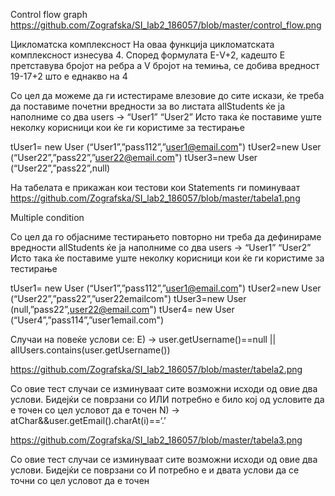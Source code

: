 Control flow graph
https://github.com/Zografska/SI_lab2_186057/blob/master/control_flow.png


Цикломатска комплексност
На оваа функција цикломатската комплексност изнесува 4. Според формулата Е-V+2, кадешто Е претставува бројот на ребра а V бројот на темиња, се добива вредност 19-17+2 што е еднакво на 4


Со цел да можеме да ги истестираме влезовие до сите искази, ќе треба да поставиме почетни вредности за во листата
allStudents ќе ја наполниме со два users -> 
“User1”
“User2”
Исто така ќе поставиме уште неколку корисници кои ќе ги користиме за тестирање

tUser1= new User (“User1”,”pass112”,”user1@email.com")
tUser2=new User (“User22”,”pass22”,”user22@email.com")
tUser3=new User (“User22”,”pass22”,null)

На табелата е прикажан кои тестови кои Statements ги поминуваат
https://github.com/Zografska/SI_lab2_186057/blob/master/tabela1.png


Multiple condition

Со цел да го објасниме тестирањето повторно ни треба да дефинираме вредности
allStudents ќе ја наполниме со два users -> 
“User1”
“User2”
Исто така ќе поставиме уште неколку корисници кои ќе ги користиме за тестирање

tUser1= new User (“User1”,”pass112”,”user1@email.com")
tUser2=new User (“User22”,”pass22”,”user22emailcom")
tUser3=new User (null,”pass22”,user22@email.com")
tUser4= new User (“User4”,”pass114”,”user1email.com")

Случаи на повеќе услови се:
E) -> user.getUsername()==null || allUsers.contains(user.getUsername())

https://github.com/Zografska/SI_lab2_186057/blob/master/tabela2.png

Со овие тест случаи се изминуваат сите возможни исходи од овие два услови. Бидејќи се поврзани со ИЛИ потребно е било кој од условите да е точен со цел условот да е точен
N) -> atChar&&user.getEmail().charAt(i)==‘.’ 

https://github.com/Zografska/SI_lab2_186057/blob/master/tabela3.png

Со овие тест случаи се изминуваат сите возможни исходи од овие два услови. Бидејќи се поврзани со И потребно е и двата услови да се точни со цел условот да е точен
